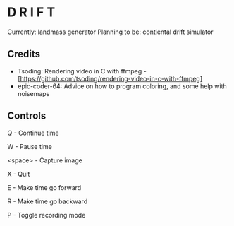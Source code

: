 # D R I F T
Currently: landmass generator
Planning to be: contiental drift simulator

## Credits
- Tsoding: Rendering video in C with ffmpeg - [https://github.com/tsoding/rendering-video-in-c-with-ffmpeg]
- epic-coder-64: Advice on how to program coloring, and some help with noisemaps

## Controls

Q - Continue time

W - Pause time

\<space\> - Capture image

X - Quit

E - Make time go forward

R - Make time go backward

P - Toggle recording mode
